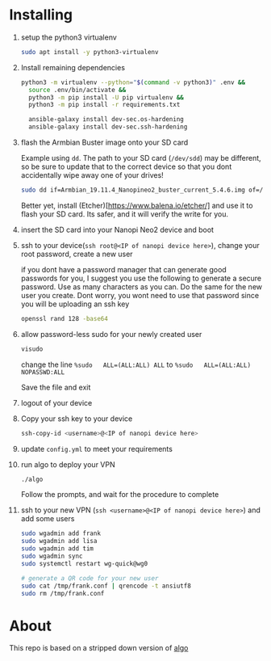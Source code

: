 # Installing

1. setup the python3 virtualenv

    ```bash
    sudo apt install -y python3-virtualenv
    ```

2. Install remaining dependencies

    ```bash
    python3 -m virtualenv --python="$(command -v python3)" .env &&
      source .env/bin/activate &&
      python3 -m pip install -U pip virtualenv &&
      python3 -m pip install -r requirements.txt

      ansible-galaxy install dev-sec.os-hardening
      ansible-galaxy install dev-sec.ssh-hardening
    ```
3. flash the Armbian Buster image onto your SD card

    Example using `dd`.  The path to your SD card (`/dev/sdd`) may be different, so be sure to update that to the correct device so that you dont accidentally wipe away one of your drives!

    ```bash
    sudo dd if=Armbian_19.11.4_Nanopineo2_buster_current_5.4.6.img of=/dev/sdd bs=1M
    ```

    Better yet, install (Etcher)[https://www.balena.io/etcher/] and use it to flash your SD card.  Its safer, and it will verify the write for you.

4. insert the SD card into your Nanopi Neo2 device and boot

5. ssh to your device(`ssh root@<IP of nanopi device here>`), change your root password, create a new user

    if you dont have a password manager that can generate good passwords for you, I suggest you use the following to generate a secure password.  Use as many characters as you can.  Do the same for the new user you create.  Dont worry, you wont need to use that password since you will be uploading an ssh key

    ```bash
    openssl rand 128 -base64
    ```

6. allow password-less sudo for your newly created user

    ```bash
    visudo
    ```

    change the line `%sudo   ALL=(ALL:ALL) ALL` to `%sudo   ALL=(ALL:ALL) NOPASSWD:ALL`

    Save the file and exit

7. logout of your device

8. Copy your ssh key to your device

    ```bash
    ssh-copy-id <username>@<IP of nanopi device here>
    ```

9. update `config.yml` to meet your requirements

10. run algo to deploy your VPN

    ```bash
    ./algo
    ```

    Follow the prompts, and wait for the procedure to complete

11. ssh to your new VPN (`ssh <username>@<IP of nanopi device here>`) and add some users

    ```bash
    sudo wgadmin add frank
    sudo wgadmin add lisa
    sudo wgadmin add tim
    sudo wgadmin sync
    sudo systemctl restart wg-quick@wg0

    # generate a QR code for your new user
    sudo cat /tmp/frank.conf | qrencode -t ansiutf8
    sudo rm /tmp/frank.conf
    ```

#  About

This repo is based on a stripped down version of [algo](https://github.com/trailofbits/algo)
